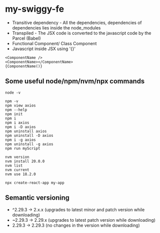 # my-swiggy-fe

- Transitive dependency - All the dependencies, dependencies of dependencies lies inside the node_modules
- Transpiled - The JSX code is converted to the javascript code by the Parcel (Babel)
- Functional Component/ Class Component
- Javascript inside JSX using '{}'
```
<ComponentName /> 
<ComponentName></ComponentName> 
{ComponentName()}
```


## Some useful node/npm/nvm/npx commands
```
node -v

npm -v
npm view axios
npm --help
npm init
npm i
npm i axios
npm i -D axios
npm uninstall axios
npm uninstall -D axios
npm i -g axios
npm uninstall -g axios
npm run myScript

nvm version
nvm install 20.0.0
nvm list
nvm current
nvm use 18.2.0

npx create-react-app my-app
```

## Semantic versioning

- ^2.29.3  ->   2.x.x   (upgrades to latest minor and patch version while downloading)
- ~2.29.3  ->   2.29.x  (upgrades to latest patch version while downloading)
- 2.29.3   ->   2.29.3  (no changes in the version while downloading)
